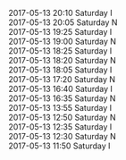 2017-05-13 20:10 Saturday  I  
2017-05-13 20:05 Saturday  N  
2017-05-13 19:25 Saturday  I  
2017-05-13 19:00 Saturday  N  
2017-05-13 18:25 Saturday  I  
2017-05-13 18:20 Saturday  N  
2017-05-13 18:05 Saturday  I  
2017-05-13 17:20 Saturday  N  
2017-05-13 16:40 Saturday  I  
2017-05-13 16:35 Saturday  N  
2017-05-13 13:55 Saturday  I  
2017-05-13 12:50 Saturday  N  
2017-05-13 12:35 Saturday  I  
2017-05-13 12:30 Saturday  N  
2017-05-13 11:50 Saturday  I  
